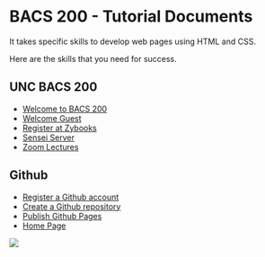 # BACS 200 - Tutorial Documents


It takes specific skills to develop web pages using HTML and CSS.

Here are the skills that you need for success.


## UNC BACS 200

* [Welcome to BACS 200](Welcome.html)
* [Welcome Guest](Guest.html)
* [Register at Zybooks](ZybooksReading.html)
* [Sensei Server](SenseiServer.html)
* [Zoom Lectures](ZoomLectures.html)


## Github

* [Register a Github account](GithubAccount.html)
* [Create a Github repository](GithubRepo.html)
* [Publish Github Pages](GithubPages.html)
* [Home Page](HomePage.html)


![](img/peaking.800.jpg)

